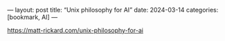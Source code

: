 —
layout: post
title: “Unix philosophy for AI”
date: 2024-03-14
categories: [bookmark, AI]
—

https://matt-rickard.com/unix-philosophy-for-ai